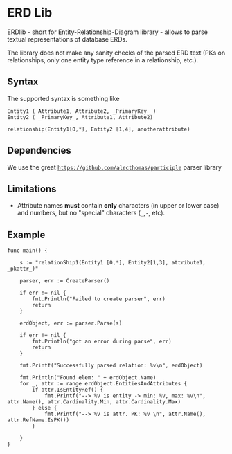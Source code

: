 # ERD Lib 
ERDlib - short for Entity-Relationship-Diagram library - allows to parse textual representations of database ERDs.

The library does not make any sanity checks of the parsed ERD text (PKs on relationships, only one entity type reference in a relationship, etc.).

## Syntax
The supported syntax is something like
```
Entity1 ( Attribute1, Attribute2, _PrimaryKey_ )
Entity2 ( _PrimaryKey_, Attribute1, Attribute2)

relationship(Entity1[0,*], Entity2 [1,4], anotherattribute)
```

## Dependencies

We use the great [`https://github.com/alecthomas/participle`](https://github.com/alecthomas/participle) parser library


## Limitations

- Attribute names **must** contain **only** characters (in upper or lower case) and numbers, but no "special" characters (`_`,`-`, etc).


## Example 

```golang
func main() {

	s := "relationShip1(Entity1 [0,*], Entity2[1,3], attribute1, _pkattr_)"

	parser, err := CreateParser()

	if err != nil {
		fmt.Println("Failed to create parser", err)
		return
	}

	erdObject, err := parser.Parse(s)

	if err != nil {
		fmt.Println("got an error during parse", err)
		return
	}

	fmt.Printf("Successfully parsed relation: %v\n", erdObject)

	fmt.Println("Found elem: " + erdObject.Name)
	for _, attr := range erdObject.EntitiesAndAttributes {
		if attr.IsEntityRef() {
			fmt.Printf("--> %v is entity -> min: %v, max: %v\n", attr.Name(), attr.Cardinality.Min, attr.Cardinality.Max)
		} else {
			fmt.Printf("--> %v is attr. PK: %v \n", attr.Name(), attr.RefName.IsPK())
		}

	}
}
```
